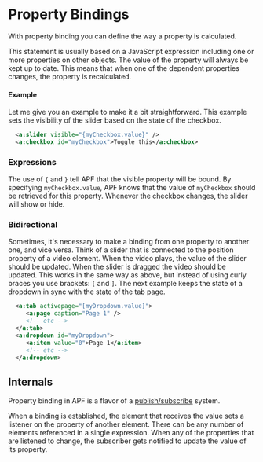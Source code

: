 # Property Bindings

With property binding you can define the way a
 property is calculated. 
 
 This statement is usually based on a JavaScript
 expression including one or more properties on other objects. The value of
 the property will always be kept up to date. This means that when one of the
 dependent properties changes, the property is recalculated. 
 
 #### Example
 
 Let me give you an example to make it a bit straightforward. This example
 sets the visibility of the slider based on the state of the checkbox.

```xml
  <a:slider visible="{myCheckbox.value}" />
  <a:checkbox id="myCheckbox">Toggle this</a:checkbox>
 ```

 ### Expressions
 
 The use of `{` and `}` tell APF that the visible property will
 be bound. By specifying `myCheckbox.value`, APF knows that the value of
 `myCheckbox` should be retrieved for this property. Whenever the checkbox
 changes, the slider will show or hide.

 ### Bidirectional

 Sometimes, it's necessary to make a binding from one property to another one,
 and vice versa. Think of a slider that is connected to the position property
 of a video element. When the video plays, the value of the slider should be
 updated. When the slider is dragged the video should be updated. This works
 in the same way as above, but instead of using curly braces
 you use brackets: `[` and `]`. The next example keeps the state of a dropdown in
 sync with the state of the tab page.
 
```xml
  <a:tab activepage="[myDropdown.value]">
     <a:page caption="Page 1" />
     <!-- etc -->
  </a:tab>
  <a:dropdown id="myDropdown">
     <a:item value="0">Page 1</a:item>
     <!-- etc -->
  </a:dropdown>
```


## Internals
 
Property binding in APF is a flavor of a [publish/subscribe](http://en.wikipedia.org/wiki/Publish/subscribe)
 system. 
 
 When a binding is established, the element that receives the value sets
 a listener on the property of another element. There can be any number of
 elements referenced in a single expression. When any of the properties that
 are listened to change, the subscriber gets notified to update the value
 of its property.